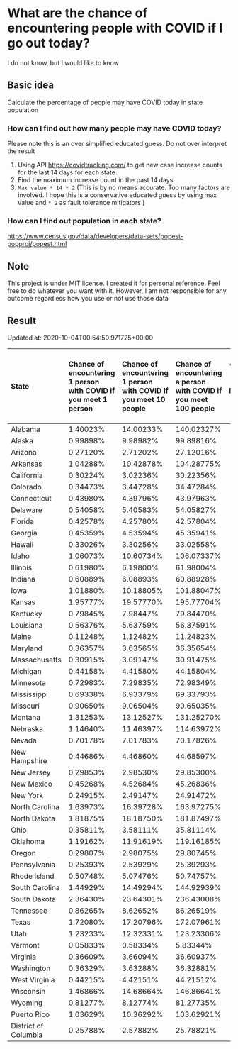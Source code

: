 # What are the chance of encountering people with COVID if I go out today?
I do not know, but I would like to know

## Basic idea
Calculate the percentage of people may have COVID today in state population

### How can I find out how many people may have COVID today?
Please note this is an over simplified educated guess. Do not over interpret the result 
1. Using API https://covidtracking.com/ to get new case increase counts for the last 14 days for each state
2. Find the maximum increase count in the past 14 days
3. `Max value * 14 * 2` (This is by no means accurate. Too many factors are involved. I hope this is a conservative educated guess by using max value and `* 2` as fault tolerance mitigators ) 

### How can I find out population in each state?
https://www.census.gov/data/developers/data-sets/popest-popproj/popest.html

## Note
This project is under MIT license. I created it for personal reference. Feel free to do whatever you want with it. However, I am not responsible for any outcome regardless how you use or not use those data 

## Result

 Updated at: 2020-10-04T00:54:50.971725+00:00

| State                | Chance of encountering 1 person with COVID if you meet 1 person   | Chance of encountering 1 person with COVID if you meet 10 people   | Chance of encountering a person with COVID if you meet 100 people   |   Max count of new case increase in the past 14 days |   Estimated people count with COVID |
|:---------------------|:------------------------------------------------------------------|:-------------------------------------------------------------------|:--------------------------------------------------------------------|-----------------------------------------------------:|------------------------------------:|
| Alabama              | 1.40023%                                                          | 14.00233%                                                          | 140.02327%                                                          |                                                 2452 |                               68656 |
| Alaska               | 0.99898%                                                          | 9.98982%                                                           | 99.89816%                                                           |                                                  261 |                                7308 |
| Arizona              | 0.27120%                                                          | 2.71202%                                                           | 27.12016%                                                           |                                                  705 |                               19740 |
| Arkansas             | 1.04288%                                                          | 10.42878%                                                          | 104.28775%                                                          |                                                 1124 |                               31472 |
| California           | 0.30224%                                                          | 3.02236%                                                           | 30.22356%                                                           |                                                 4265 |                              119420 |
| Colorado             | 0.34473%                                                          | 3.44728%                                                           | 34.47284%                                                           |                                                  709 |                               19852 |
| Connecticut          | 0.43980%                                                          | 4.39796%                                                           | 43.97963%                                                           |                                                  560 |                               15680 |
| Delaware             | 0.54058%                                                          | 5.40583%                                                           | 54.05827%                                                           |                                                  188 |                                5264 |
| Florida              | 0.42578%                                                          | 4.25780%                                                           | 42.57804%                                                           |                                                 3266 |                               91448 |
| Georgia              | 0.45359%                                                          | 4.53594%                                                           | 45.35941%                                                           |                                                 1720 |                               48160 |
| Hawaii               | 0.33026%                                                          | 3.30256%                                                           | 33.02558%                                                           |                                                  167 |                                4676 |
| Idaho                | 1.06073%                                                          | 10.60734%                                                          | 106.07337%                                                          |                                                  677 |                               18956 |
| Illinois             | 0.61980%                                                          | 6.19800%                                                           | 61.98004%                                                           |                                                 2805 |                               78540 |
| Indiana              | 0.60889%                                                          | 6.08893%                                                           | 60.88928%                                                           |                                                 1464 |                               40992 |
| Iowa                 | 1.01880%                                                          | 10.18805%                                                          | 101.88047%                                                          |                                                 1148 |                               32144 |
| Kansas               | 1.95777%                                                          | 19.57770%                                                          | 195.77704%                                                          |                                                 2037 |                               57036 |
| Kentucky             | 0.79845%                                                          | 7.98447%                                                           | 79.84470%                                                           |                                                 1274 |                               35672 |
| Louisiana            | 0.56376%                                                          | 5.63759%                                                           | 56.37591%                                                           |                                                  936 |                               26208 |
| Maine                | 0.11248%                                                          | 1.12482%                                                           | 11.24823%                                                           |                                                   54 |                                1512 |
| Maryland             | 0.36357%                                                          | 3.63565%                                                           | 36.35654%                                                           |                                                  785 |                               21980 |
| Massachusetts        | 0.30915%                                                          | 3.09147%                                                           | 30.91475%                                                           |                                                  761 |                               21308 |
| Michigan             | 0.44158%                                                          | 4.41580%                                                           | 44.15804%                                                           |                                                 1575 |                               44100 |
| Minnesota            | 0.72983%                                                          | 7.29835%                                                           | 72.98349%                                                           |                                                 1470 |                               41160 |
| Mississippi          | 0.69338%                                                          | 6.93379%                                                           | 69.33793%                                                           |                                                  737 |                               20636 |
| Missouri             | 0.90650%                                                          | 9.06504%                                                           | 90.65035%                                                           |                                                 1987 |                               55636 |
| Montana              | 1.31253%                                                          | 13.12527%                                                          | 131.25270%                                                          |                                                  501 |                               14028 |
| Nebraska             | 1.14640%                                                          | 11.46397%                                                          | 114.63972%                                                          |                                                  792 |                               22176 |
| Nevada               | 0.70178%                                                          | 7.01783%                                                           | 70.17826%                                                           |                                                  772 |                               21616 |
| New Hampshire        | 0.44686%                                                          | 4.46860%                                                           | 44.68597%                                                           |                                                  217 |                                6076 |
| New Jersey           | 0.29853%                                                          | 2.98530%                                                           | 29.85300%                                                           |                                                  947 |                               26516 |
| New Mexico           | 0.45268%                                                          | 4.52684%                                                           | 45.26836%                                                           |                                                  339 |                                9492 |
| New York             | 0.24915%                                                          | 2.49147%                                                           | 24.91472%                                                           |                                                 1731 |                               48468 |
| North Carolina       | 1.63973%                                                          | 16.39728%                                                          | 163.97275%                                                          |                                                 6142 |                              171976 |
| North Dakota         | 1.81875%                                                          | 18.18750%                                                          | 181.87497%                                                          |                                                  495 |                               13860 |
| Ohio                 | 0.35811%                                                          | 3.58111%                                                           | 35.81114%                                                           |                                                 1495 |                               41860 |
| Oklahoma             | 1.19162%                                                          | 11.91619%                                                          | 119.16185%                                                          |                                                 1684 |                               47152 |
| Oregon               | 0.29807%                                                          | 2.98075%                                                           | 29.80745%                                                           |                                                  449 |                               12572 |
| Pennsylvania         | 0.25393%                                                          | 2.53929%                                                           | 25.39293%                                                           |                                                 1161 |                               32508 |
| Rhode Island         | 0.50748%                                                          | 5.07476%                                                           | 50.74757%                                                           |                                                  192 |                                5376 |
| South Carolina       | 1.44929%                                                          | 14.49294%                                                          | 144.92939%                                                          |                                                 2665 |                               74620 |
| South Dakota         | 2.36430%                                                          | 23.64301%                                                          | 236.43008%                                                          |                                                  747 |                               20916 |
| Tennessee            | 0.86265%                                                          | 8.62652%                                                           | 86.26519%                                                           |                                                 2104 |                               58912 |
| Texas                | 1.72080%                                                          | 17.20796%                                                          | 172.07961%                                                          |                                                17820 |                              498960 |
| Utah                 | 1.23233%                                                          | 12.32331%                                                          | 123.23306%                                                          |                                                 1411 |                               39508 |
| Vermont              | 0.05833%                                                          | 0.58334%                                                           | 5.83344%                                                            |                                                   13 |                                 364 |
| Virginia             | 0.36609%                                                          | 3.66094%                                                           | 36.60937%                                                           |                                                 1116 |                               31248 |
| Washington           | 0.36329%                                                          | 3.63288%                                                           | 36.32881%                                                           |                                                  988 |                               27664 |
| West Virginia        | 0.44215%                                                          | 4.42151%                                                           | 44.21512%                                                           |                                                  283 |                                7924 |
| Wisconsin            | 1.46866%                                                          | 14.68664%                                                          | 146.86641%                                                          |                                                 3054 |                               85512 |
| Wyoming              | 0.81277%                                                          | 8.12774%                                                           | 81.27735%                                                           |                                                  168 |                                4704 |
| Puerto Rico          | 1.03629%                                                          | 10.36292%                                                          | 103.62921%                                                          |                                                 1182 |                               33096 |
| District of Columbia | 0.25788%                                                          | 2.57882%                                                           | 25.78821%                                                           |                                                   65 |                                1820 |